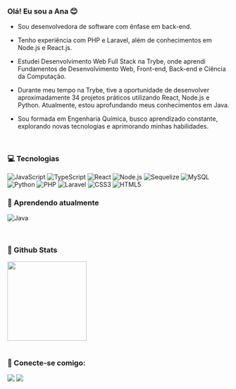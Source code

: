 ### Olá! Eu sou a Ana 😊

- Sou desenvolvedora de software com ênfase em back-end.
- Tenho experiência com PHP e Laravel, além de conhecimentos em Node.js e React.js.
- Estudei Desenvolvimento Web Full Stack na Trybe, onde aprendi Fundamentos de Desenvolvimento Web, Front-end, Back-end e Ciência da Computação.
- Durante meu tempo na Trybe, tive a oportunidade de desenvolver aproximadamente 34 projetos práticos utilizando React, Node.js e Python. Atualmente, estou aprofundando meus conhecimentos em Java.
- Sou formada em Engenharia Química, busco aprendizado constante, explorando novas tecnologias e aprimorando minhas habilidades.
  
  <br>
  
### 💻 Tecnologias

  ![JavaScript](https://img.shields.io/badge/JavaScript-323330?style=for-the-badge&logo=javascript&logoColor=F7DF1E)
  ![TypeScript](https://img.shields.io/badge/TypeScript-007ACC?style=for-the-badge&logo=typescript&logoColor=white)
  ![React](https://img.shields.io/badge/React-20232A?style=for-the-badge&logo=react&logoColor=61DAFB)
  ![Node.js](https://img.shields.io/badge/Node%20js-339933?style=for-the-badge&logo=nodedotjs&logoColor=white)
  ![Sequelize](https://img.shields.io/badge/Sequelize-52B0E7?style=for-the-badge&logo=Sequelize&logoColor=white)
  ![MySQL](https://img.shields.io/badge/MySQL-005C84?style=for-the-badge&logo=mysql&logoColor=white)
  ![Python](https://img.shields.io/badge/Python-FFD43B?style=for-the-badge&logo=python&logoColor=blue)
  ![PHP](https://img.shields.io/badge/PHP-777BB4?style=for-the-badge&logo=php&logoColor=white)
  ![Laravel](https://img.shields.io/badge/Laravel-FF2D20?style=for-the-badge&logo=laravel&logoColor=white)
  ![CSS3](https://img.shields.io/badge/CSS3-1572B6?style=for-the-badge&logo=css3&logoColor=white)
  ![HTML5](https://img.shields.io/badge/HTML5-E34F26?style=for-the-badge&logo=html5&logoColor=white)

### 🌱 Aprendendo atualmente
  ![Java](https://img.shields.io/badge/java-%23ED8B00.svg?style=for-the-badge&logo=openjdk&logoColor=white)

  <br>
  
### 🌟 Github Stats

<div>
  <a href="https://github.com/anacarolinaraca"></a>
  <img height="180em" card_width="500px" src="https://github-readme-stats.vercel.app/api/top-langs/?username=anacarolinaraca&layout=compact&langs_count=5&theme=dracula">
</div>
 
  <br>
  
  ### 🤝 Conecte-se comigo:
 
<div> 
  <a href = "mailto:carolina_ralves@hotmail.com"><img src="https://img.shields.io/badge/-Gmail-%23333?style=for-the-badge&logo=gmail&logoColor=white" target="_blank"></a>
  <a href="https://www.linkedin.com/in/anacarolinaraca" target="_blank"><img src="https://img.shields.io/badge/-LinkedIn-%230077B5?style=for-the-badge&logo=linkedin&logoColor=white" target="_blank"></a> 
</div>
